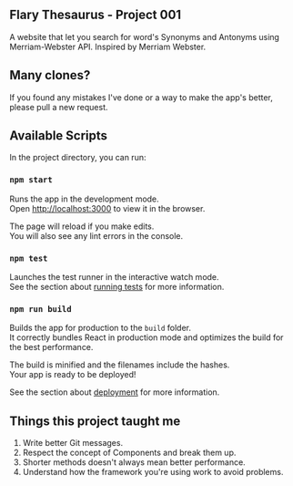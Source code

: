 ## Flary Thesaurus - Project 001
A website that let you search for word's Synonyms and Antonyms using Merriam-Webster API. 
Inspired by Merriam Webster.

## Many clones?
If you found any mistakes I've done or a way to make the app's better, please pull a new request.

## Available Scripts

In the project directory, you can run:

### `npm start`

Runs the app in the development mode.\
Open [http://localhost:3000](http://localhost:3000) to view it in the browser.

The page will reload if you make edits.\
You will also see any lint errors in the console.

### `npm test`

Launches the test runner in the interactive watch mode.\
See the section about [running tests](https://facebook.github.io/create-react-app/docs/running-tests) for more information.

### `npm run build`

Builds the app for production to the `build` folder.\
It correctly bundles React in production mode and optimizes the build for the best performance.

The build is minified and the filenames include the hashes.\
Your app is ready to be deployed!

See the section about [deployment](https://facebook.github.io/create-react-app/docs/deployment) for more information.

## Things this project taught me
1. Write better Git messages.
2. Respect the concept of Components and break them up.
3. Shorter methods doesn't always mean better performance.
4. Understand how the framework you're using work to avoid problems.
